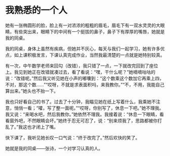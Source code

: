 # 我熟悉的一个人 #

她有一张椭圆形的脸，脸上有一对浓浓的粗粗的眉毛，眉毛下有一双水灵灵的大眼睛，有些突出来，眼睛下的中间有一个挺拔的鼻子，鼻子下有厚厚的嘴唇，她就是我的同桌。

我的同桌，身体上虽然有疾病，但她并不灰心，每天与我们一起学习，她有许多优点，如上课积极发言，下课认真完成作业，当然我最清楚的一点就是她特别较真。

有一次，中午数学老师来回勾（改错），我只错了一点，一下就改完回到了座位上。我见到她正在改错就凑过去，看了看说：“嘿，干什么呢？”她嘀嘀咕咕的说：“改错呢。”然后我又听见她在小声的嘟囔到：“这个数乘这个数加它再乘上四，不对，那这个数……”“哎呀，不就是求表面积吗，来我教你。”“不，不用，我能自己算出来。”她头也不抬一下。

我也只好看自己的书了。过去了十分钟，我瞄见她在纸上写着什么，我乘她不注意，悄俏一看；“嚯，写了整一面呢。”“哎呀，你别写了，休息一下吧。”她不理我。我又说：“来喝水吧，然后我教你。”她依然不理我。我接着说：“休息一下眼睛，看看窗外吧，不然眼睛会坏。”她终于忍无可忍了，说：“别来烦我了，思路都被你打乱了。”我这也才闭上了嘴。

快下课了，我听见她长叹一口气说：“终于改完了。”然后欢快的笑了。
  
她就是我的同桌——张诗，一个对学习认真的人。